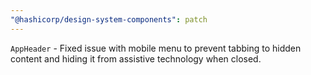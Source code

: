 ```yaml
---
"@hashicorp/design-system-components": patch
---
```


`AppHeader` - Fixed issue with mobile menu to prevent tabbing to hidden content and hiding it from assistive technology when closed.
